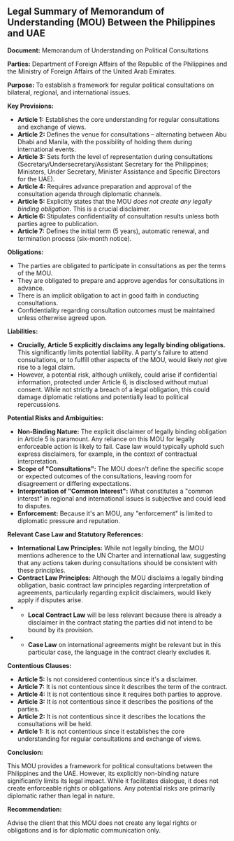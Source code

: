 ## Legal Summary of Memorandum of Understanding (MOU) Between the Philippines and UAE

**Document:** Memorandum of Understanding on Political Consultations

**Parties:** Department of Foreign Affairs of the Republic of the Philippines and the Ministry of Foreign Affairs of the United Arab Emirates.

**Purpose:** To establish a framework for regular political consultations on bilateral, regional, and international issues.

**Key Provisions:**

*   **Article 1:** Establishes the core understanding for regular consultations and exchange of views.
*   **Article 2:** Defines the venue for consultations – alternating between Abu Dhabi and Manila, with the possibility of holding them during international events.
*   **Article 3:** Sets forth the level of representation during consultations (Secretary/Undersecretary/Assistant Secretary for the Philippines; Ministers, Under Secretary, Minister Assistance and Specific Directors for the UAE).
*   **Article 4:** Requires advance preparation and approval of the consultation agenda through diplomatic channels.
*   **Article 5:** Explicitly states that the MOU *does not create any legally binding obligation*. This is a crucial disclaimer.
*   **Article 6:** Stipulates confidentiality of consultation results unless both parties agree to publication.
*   **Article 7:** Defines the initial term (5 years), automatic renewal, and termination process (six-month notice).

**Obligations:**

*   The parties are obligated to participate in consultations as per the terms of the MOU.
*   They are obligated to prepare and approve agendas for consultations in advance.
*   There is an implicit obligation to act in good faith in conducting consultations.
*   Confidentiality regarding consultation outcomes must be maintained unless otherwise agreed upon.

**Liabilities:**

*   **Crucially, Article 5 explicitly disclaims any legally binding obligations.** This significantly limits potential liability. A party's failure to attend consultations, or to fulfill other aspects of the MOU, would likely *not* give rise to a legal claim.
*   However, a potential risk, although unlikely, could arise if confidential information, protected under Article 6, is disclosed without mutual consent. While not strictly a breach of a legal obligation, this could damage diplomatic relations and potentially lead to political repercussions.

**Potential Risks and Ambiguities:**

*   **Non-Binding Nature:** The explicit disclaimer of legally binding obligation in Article 5 is paramount. Any reliance on this MOU for legally enforceable action is likely to fail. Case law would typically uphold such express disclaimers, for example, in the context of contractual interpretation.
*   **Scope of "Consultations":** The MOU doesn't define the specific scope or expected outcomes of the consultations, leaving room for disagreement or differing expectations.
*   **Interpretation of "Common Interest":** What constitutes a "common interest" in regional and international issues is subjective and could lead to disputes.
*   **Enforcement:** Because it's an MOU, any "enforcement" is limited to diplomatic pressure and reputation.

**Relevant Case Law and Statutory References:**

*   **International Law Principles:** While not legally binding, the MOU mentions adherence to the UN Charter and international law, suggesting that any actions taken during consultations should be consistent with these principles.
*   **Contract Law Principles:** Although the MOU disclaims a legally binding obligation, basic contract law principles regarding interpretation of agreements, particularly regarding explicit disclaimers, would likely apply if disputes arise.
*   *   **Local Contract Law** will be less relevant because there is already a disclaimer in the contract stating the parties did not intend to be bound by its provision.
*   *   **Case Law** on international agreements might be relevant but in this particular case, the language in the contract clearly excludes it.

**Contentious Clauses:**

*   **Article 5:** Is not considered contentious since it's a disclaimer.
*   **Article 7:** It is not contentious since it describes the term of the contract.
*   **Article 4:** It is not contentious since it requires both parties to approve.
*   **Article 3:** It is not contentious since it describes the positions of the parties.
*   **Article 2:** It is not contentious since it describes the locations the consultations will be held.
*   **Article 1:** It is not contentious since it establishes the core understanding for regular consultations and exchange of views.

**Conclusion:**

This MOU provides a framework for political consultations between the Philippines and the UAE. However, its explicitly non-binding nature significantly limits its legal impact. While it facilitates dialogue, it does not create enforceable rights or obligations. Any potential risks are primarily diplomatic rather than legal in nature.

**Recommendation:**

Advise the client that this MOU does not create any legal rights or obligations and is for diplomatic communication only.
